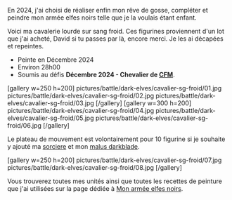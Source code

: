En 2024, j'ai choisi de réaliser enfin mon rêve de gosse, compléter et peindre mon armée elfes noirs telle que je la voulais étant enfant.

Voici ma cavalerie lourde sur sang froid. 
Ces figurines proviennent d'un lot que j'ai acheté, David si tu passes par là, encore merci.
Je les ai décapées et repeintes.

* Peinte en Décembre 2024
* Environ 28h00
* Soumis au défis __Décembre 2024 - Chevalier de [CFM](https://taverne.colorfulminis.com/t/defi-decembre-2024-chevalier/5777)__.

[gallery w=250 h=200]
pictures/battle/dark-elves/cavalier-sg-froid/01.jpg
pictures/battle/dark-elves/cavalier-sg-froid/02.jpg
pictures/battle/dark-elves/cavalier-sg-froid/03.jpg
[/gallery]
[gallery w=300 h=200]
pictures/battle/dark-elves/cavalier-sg-froid/04.jpg
pictures/battle/dark-elves/cavalier-sg-froid/05.jpg
pictures/battle/dark-elves/cavalier-sg-froid/06.jpg
[/gallery]

Le plateau de mouvement est volontairement pour 10 figurine si je souhaite y ajouté 
ma [sorciere](2024/elfes-noirs-sorciere-metal-sang-froid.html) 
et mon [malus darkblade](2025/elfes-noirs-malus-dark-blade.html).

[gallery w=250 h=200]
pictures/battle/dark-elves/cavalier-sg-froid/07.jpg
pictures/battle/dark-elves/cavalier-sg-froid/08.jpg
[/gallery]

Vous trouverez toutes mes unités ainsi que toutes les recettes de peinture que j'ai utilisées
sur la page dédiée à [Mon armée elfes noirs](2024/armee-elfes-noirs.html).

